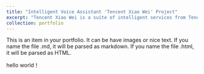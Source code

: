 ```yaml
---
title: "Intelligent Voice Assistant 'Tencent Xiao Wei' Project"
excerpt: "Tencent Xiao Wei is a suite of intelligent services from Tencent Cloud and an open platform for intelligent services. Smart hardware manufacturers can access the Xiao Wei APP to quickly enable voice-human interaction and audio-video service capabilities. As a product intern, I was responsible for the overall product design of version 1.0, which included the dialogue flow module and discovery module. The content covered various functional designs such as music, weather, news, FM, and stories. The discovery module included designs for search, scene music, and other solutions.<br/><br/><br/><img src='/images/smartmockups_lqmew4wa.png' style='width: 50%; height: auto;'>"
collection: portfolio
---
```


This is an item in your portfolio. It can be have images or nice text. If you name the file .md, it will be parsed as markdown. If you name the file .html, it will be parsed as HTML. 

hello world！
